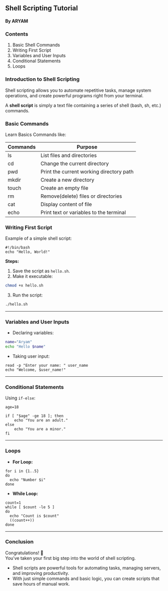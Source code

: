 ## Shell Scripting Tutorial
#### By ARYAM

### **Contents**

1. Basic Shell Commands
2.  Writing First Script
3. Variables and User Inputs
4. Conditional Statements
5. Loops

### **Introduction to Shell Scripting**

Shell scripting allows you to automate repetitive tasks, manage system operations, and create powerful programs right from your terminal.

A **shell script** is simply a text file containing a series of shell (bash, sh, etc.) commands.

### **Basic Commands**

Learn Basics Commands like:

| Commands  | Purpose |
| --------- | ------- |
|   ls      | List files and directories |
|   cd      | Change the current directory |
|  pwd      | Print the current working directory path|
|  mkdir    | Create a new directory |
| touch     | Create an empty file |
|  rm       | Remove(delete) files or directories|
| cat       | Display content of file|
| echo      | Print text or variables to the terminal|

### **Writing First Script**

Example of a simple shell script:

```
#!/bin/bash
echo "Hello, World!"
```

**Steps:**
1. Save the script as `hello.sh`.
2. Make it executable:

```bash
chmod +x hello.sh
```
3. Run the script:

```bash
./hello.sh
```

---

### **Variables and User Inputs**

- Declaring variables:

```bash
name="Aryam"
echo "Hello $name"
```

- Taking user input:

```
read -p "Enter your name: " user_name
echo "Welcome, $user_name!"
```

---

### **Conditional Statements**

Using `if-else`:

```
age=18

if [ "$age" -ge 18 ]; then
    echo "You are an adult."
else
    echo "You are a minor."
fi
```

---

### **Loops**

- **For Loop:**

```
for i in {1..5}
do
  echo "Number $i"
done
```

- **While Loop:**

```
count=1
while [ $count -le 5 ]
do
  echo "Count is $count"
  ((count++))
done
```

---

### **Conclusion**

Congratulations! 🎉  
You’ve taken your first big step into the world of shell scripting.

- Shell scripts are powerful tools for automating tasks, managing servers, and improving productivity.
- With just simple commands and basic logic, you can create scripts that save hours of manual work.















